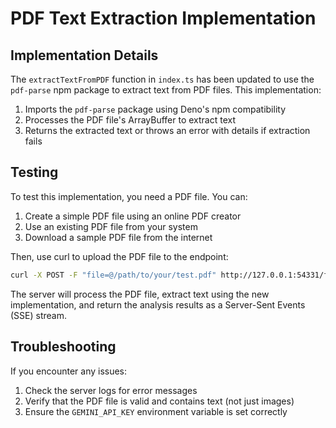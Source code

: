 # PDF Text Extraction Implementation

## Implementation Details

The `extractTextFromPDF` function in `index.ts` has been updated to use the `pdf-parse` npm package to extract text from PDF files. This implementation:

1. Imports the `pdf-parse` package using Deno's npm compatibility
2. Processes the PDF file's ArrayBuffer to extract text
3. Returns the extracted text or throws an error with details if extraction fails

## Testing

To test this implementation, you need a PDF file. You can:

1. Create a simple PDF file using an online PDF creator
2. Use an existing PDF file from your system
3. Download a sample PDF file from the internet

Then, use curl to upload the PDF file to the endpoint:

```bash
curl -X POST -F "file=@/path/to/your/test.pdf" http://127.0.0.1:54331/functions/v1/analyze-pdf
```

The server will process the PDF file, extract text using the new implementation, and return the analysis results as a Server-Sent Events (SSE) stream.

## Troubleshooting

If you encounter any issues:

1. Check the server logs for error messages
2. Verify that the PDF file is valid and contains text (not just images)
3. Ensure the `GEMINI_API_KEY` environment variable is set correctly